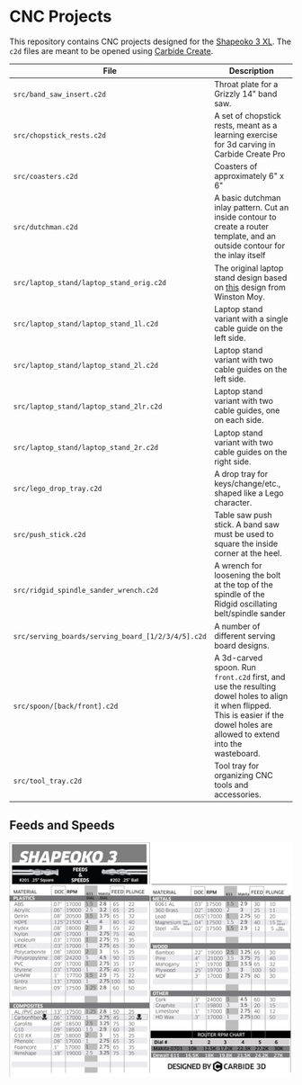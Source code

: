 # CNC Projects

This repository contains CNC projects designed for the [Shapeoko 3 XL](https://shop.carbide3d.com/products/shapeoko3?variant=14064088580157). The `c2d` files are meant to be opened using [Carbide Create](https://carbide3d.com/carbidecreate/).

| File                                               | Description                                                                                                                                                                        |
| -------------------------------------------------- | ---------------------------------------------------------------------------------------------------------------------------------------------------------------------------------- |
| `src/band_saw_insert.c2d`                          | Throat plate for a Grizzly 14" band saw.                                                                                                                                           |
| `src/chopstick_rests.c2d`                          | A set of chopstick rests, meant as a learning exercise for 3d carving in Carbide Create Pro                                                                                        |
| `src/coasters.c2d`                                 | Coasters of approximately 6" x 6"                                                                                                                                                  |
| `src/dutchman.c2d`                                 | A basic dutchman inlay pattern. Cut an inside contour to create a router template, and an outside contour for the inlay itself                                                     |
| `src/laptop_stand/laptop_stand_orig.c2d`           | The original laptop stand design based on [this](http://www.winstonmoy.com/2016/06/diy-laptop-stand-for-5-in-materials/) design from Winston Moy.                                  |
| `src/laptop_stand/laptop_stand_1l.c2d`             | Laptop stand variant with a single cable guide on the left side.                                                                                                                   |
| `src/laptop_stand/laptop_stand_2l.c2d`             | Laptop stand variant with two cable guides on the left side.                                                                                                                       |
| `src/laptop_stand/laptop_stand_2lr.c2d`            | Laptop stand variant with two cable guides, one on each side.                                                                                                                      |
| `src/laptop_stand/laptop_stand_2r.c2d`             | Laptop stand variant with two cable guides on the right side.                                                                                                                      |
| `src/lego_drop_tray.c2d`                           | A drop tray for keys/change/etc., shaped like a Lego character.                                                                                                                    |
| `src/push_stick.c2d`                               | Table saw push stick. A band saw must be used to square the inside corner at the heel.                                                                                             |
| `src/ridgid_spindle_sander_wrench.c2d`             | A wrench for loosening the bolt at the top of the spindle of the Ridgid oscillating belt/spindle sander                                                                            |
| `src/serving_boards/serving_board_[1/2/3/4/5].c2d` | A number of different serving board designs.                                                                                                                                       |
| `src/spoon/[back/front].c2d`                       | A 3d-carved spoon. Run `front.c2d` first, and use the resulting dowel holes to align it when flipped. This is easier if the dowel holes are allowed to extend into the wasteboard. |
| `src/tool_tray.c2d`                                | Tool tray for organizing CNC tools and accessories.                                                                                                                                |

## Feeds and Speeds

![Feeds and speeds chart](assets/S3_feeds_250.jpg)
